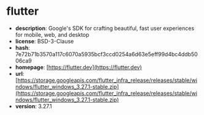 # flutter

- **description**: Google's SDK for crafting beautiful, fast user experiences for mobile, web, and desktop
- **license**: BSD-3-Clause
- **hash**: 7e72b71b3570a117c6070a5935bcf3ccd0254a6d63e5eff99d4bc4ddb5006ca9
- **homepage**: [https://flutter.dev](https://flutter.dev)
- **url**: [https://storage.googleapis.com/flutter_infra_release/releases/stable/windows/flutter_windows_3.27.1-stable.zip](https://storage.googleapis.com/flutter_infra_release/releases/stable/windows/flutter_windows_3.27.1-stable.zip)
- **version**: 3.27.1

